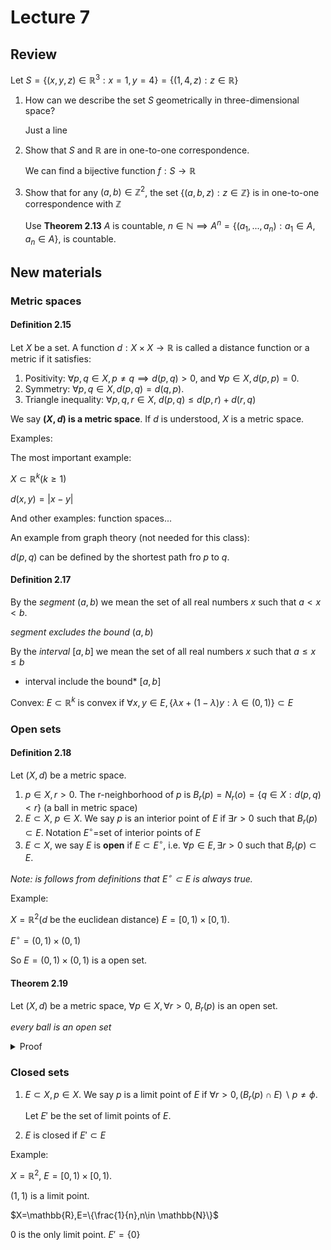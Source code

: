 # Lecture 7

## Review

Let $S=\{(x,y,z)\in \mathbb{R}^3:x=1,y=4\}=\{(1,4,z):z\in\mathbb{R}\}$

1. How can we describe the set $S$ geometrically in three-dimensional space?

   Just a line
2. Show that $S$ and $\mathbb{R}$ are in one-to-one correspondence.

    We can find a bijective function $f:S\to \mathbb{R}$
3. Show that for any $(a,b)\in\mathbb{Z}^2$, the set $\{(a,b,z):z\in\mathbb{Z}\}$ is in one-to-one correspondence with $\mathbb{Z}$

    Use **Theorem 2.13** $A$ is countable, $n\in \mathbb{N} \implies A^n=\{(a_{1},...,a_{n}):a_1\in A, a_n\in A\}$, is countable.

## New materials

### Metric spaces

#### Definition 2.15

Let $X$ be a set. A function $d:X\times X\to \mathbb{R}$ is called a distance function or a metric if it satisfies:

1. Positivity: $\forall p,q\in X,p\neq q\implies d(p,q)>0$, and $\forall p\in X,d(p,p)=0$.
2. Symmetry: $\forall p,q\in X, d(p,q)=d(q,p)$.
3. Triangle inequality: $\forall p,q,r\in X$, $d(p,q)\leq d(p,r)+d(r,q)$

We say **$(X,d)$ is a metric space**. If $d$ is understood, $X$ is a metric space.

Examples:

The most important example:

$X\subset \mathbb{R}^k(k\geq 1)$

$d(x,y)=|x-y|$

And other examples: function spaces...

An example from graph theory (not needed for this class):

$d(p,q)$ can be defined by the shortest path fro $p$ to $q$.

#### Definition 2.17

By the *segment* $(a,b)$ we mean the set of all real numbers $x$ such that $a<x<b$.

*segment excludes the bound* $(a,b)$

By the *interval* $[a,b]$ we mean the set of all real numbers $x$ such that $a\leq x\leq b$

* interval include the bound* $[a,b]$

Convex: $E\subset \mathbb{R}^k$ is convex if $\forall x,y\in E,\{\lambda x+(1-\lambda)y:\lambda\in (0,1)\}\subset E$

### Open sets

#### Definition 2.18

Let $(X,d)$ be a metric space.

1. $p\in X,r>0$. The r-neighborhood of $p$ is $B_r(p)=N_r(o)=\{q\in X: d(p,q)<r\}$ (a ball in metric space)
2. $E\subset X$, $p\in X$. We say $p$ is an interior point of $E$ if $\exists r>0$ such that $B_r(p)\subset E$. Notation $E^{\circ}=$set of interior points of $E$
3. $E\subset X$, we say $E$ is **open** if $E\subset E^{\circ}$, i.e. $\forall p\in E, \exists r>0$ such that $B_r(p)\subset E$.

*Note: is follows from definitions that $E^{\circ}\subset E$ is always true.*

Example:

$X=\mathbb{R}^2$($d$ be the euclidean distance) $E=[0,1)\times [0,1)$.

$E^{\circ}=(0,1)\times (0,1)$

So $E=(0,1)\times (0,1)$ is a open set.

#### Theorem 2.19

Let $(X,d)$ be  a metric space, $\forall p\in X,\forall r>0$, $B_r(p)$ is an open set.

*every ball is an open set*

<details>
<summary>Proof</summary>

Let $q\in B_r(p)$.

Let $h=r-d(p,q)$.

Since $q\in B_r(p),h>0$. We claim that $B_h(q)$. Then $d(q,s)<h$, so $d(p,s)\leq d(p,q)+d(q,s)<d(p,q)+h=r$. (using triangle inequality) So $S\in B_r(p)$.

</details>

### Closed sets

1. $E\subset X,p\in X$. We say $p$ is a limit point of $E$ if $\forall r>0, (B_r(p)\cap E)\backslash {p}\neq \phi$.

    Let $E'$ be the set of limit points of $E$.

2. $E$ is closed if $E'\subset E$

Example:

$X=\mathbb{R}^2$, $E=[0,1)\times [0,1)$.

$(1,1)$ is a limit point.

$X=\mathbb{R},E=\{\frac{1}{n},n\in \mathbb{N}\}$

$0$ is the only limit point. $E'=\{0\}$
